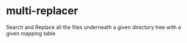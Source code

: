 # multi-replacer
Search and Replace all the files underneath a given directory tree with a given mapping table
